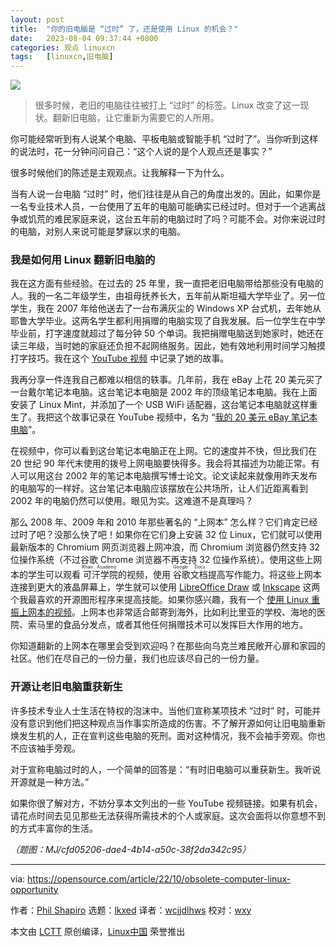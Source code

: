 ```yaml
---
layout: post
title:	"你的旧电脑是 “过时” 了，还是使用 Linux 的机会？"
date:	2023-08-04 09:37:44 +0800 
categories:	观点 linuxcn 
tags:	[linuxcn,旧电脑]
---
```



![](/Asserts/Images//attachment/album/202308/04/093718ftdhh22hn00y9411.jpg)



> 
> 很多时候，老旧的电脑往往被打上 “过时” 的标签。Linux 改变了这一现状。翻新旧电脑，让它重新为需要它的人所用。
> 
> 
> 


你可能经常听到有人说某个电脑、平板电脑或智能手机 “过时了”。当你听到这样的说法时，花一分钟问问自己：“这个人说的是个人观点还是事实？”


很多时候他们的陈述是主观观点。让我解释一下为什么。


当有人说一台电脑 “过时” 时，他们往往是从自己的角度出发的。因此，如果你是一名专业技术人员，一台使用了五年的电脑可能确实已经过时。但对于一个逃离战争或饥荒的难民家庭来说，这台五年前的电脑过时了吗？可能不会。对你来说过时的电脑，对别人来说可能是梦寐以求的电脑。


### 我是如何用 Linux 翻新旧电脑的


我在这方面有些经验。在过去的 25 年里，我一直把老旧电脑带给那些没有电脑的人。我的一名二年级学生，由祖母抚养长大，五年前从斯坦福大学毕业了。另一位学生，我在 2007 年给他送去了一台布满灰尘的 Windows XP 台式机，去年她从耶鲁大学毕业。这两名学生都利用捐赠的电脑实现了自我发展。后一位学生在中学毕业前，打字速度就超过了每分钟 50 个单词。我把捐赠电脑送到她家时，她还在读三年级，当时她的家庭还负担不起网络服务。因此，她有效地利用时间学习触摸打字技巧。我在这个 [YouTube 视频](https://www.youtube.com/watch?v=Ao_vOijz14U) 中记录了她的故事。


我再分享一件连我自己都难以相信的轶事。几年前，我在 eBay 上花 20 美元买了一台戴尔笔记本电脑。这台笔记本电脑是 2002 年的顶级笔记本电脑。我在上面安装了 Linux Mint，并添加了一个 USB WiFi 适配器，这台笔记本电脑就这样重生了。我把这个故事记录在 YouTube 视频中，名为 “[我的 20 美元 eBay 笔记本电脑](https://www.youtube.com/watch?v=UZiN6nm-PUU)”。


在视频中，你可以看到这台笔记本电脑正在上网。它的速度并不快，但比我们在 20 世纪 90 年代末使用的拨号上网电脑要快得多。我会将其描述为功能正常。有人可以用这台 2002 年的笔记本电脑撰写博士论文。论文读起来就像用昨天发布的电脑写的一样好。这台笔记本电脑应该摆放在公共场所，让人们近距离看到 2002 年的电脑仍然可以使用。眼见为实。这难道不是真理吗？


那么 2008 年、2009 年和 2010 年那些著名的 “上网本” 怎么样？它们肯定已经过时了吧？没那么快了吧！如果你在它们身上安装 32 位 Linux，它们就可以使用最新版本的 Chromium 网页浏览器上网冲浪，而 Chromium 浏览器仍然支持 32 位操作系统（不过谷歌 Chrome 浏览器不再支持 32 位操作系统）。使用这些上网本的学生可以观看<ruby> 可汗学院 <rt>  Khan Academy </rt></ruby>的视频，使用<ruby> 谷歌文档 <rt>  Google Docs </rt></ruby>提高写作能力。将这些上网本连接到更大的液晶屏幕上，学生就可以使用 [LibreOffice Draw](https://opensource.com/tags/libreoffice) 或 [Inkscape](https://opensource.com/downloads/inkscape-cheat-sheet) 这两个我最喜欢的开源图形程序来提高技能。如果你感兴趣，我有一个 [使用 Linux 重振上网本的视频](https://www.youtube.com/watch?v=GBYEclpvyGQ)。上网本也非常适合邮寄到海外，比如利比里亚的学校、海地的医院、索马里的食品分发点，或者其他任何捐赠技术可以发挥巨大作用的地方。


你知道翻新的上网本在哪里会受到欢迎吗？在那些向乌克兰难民敞开心扉和家园的社区。他们在尽自己的一份力量，我们也应该尽自己的一份力量。


### 开源让老旧电脑重获新生


许多技术专业人士生活在特权的泡沫中。当他们宣称某项技术 “过时” 时，可能并没有意识到他们把这种观点当作事实所造成的伤害。不了解开源如何让旧电脑重新焕发生机的人，正在宣判这些电脑的死刑。面对这种情况，我不会袖手旁观。你也不应该袖手旁观。


对于宣称电脑过时的人，一个简单的回答是：“有时旧电脑可以重获新生。我听说开源就是一种方法。”


如果你很了解对方，不妨分享本文列出的一些 YouTube 视频链接。如果有机会，请花点时间去见见那些无法获得所需技术的个人或家庭。这次会面将以你意想不到的方式丰富你的生活。


*（题图：MJ/cfd05206-dae4-4b14-a50c-38f2da342c95）*




---


via: <https://opensource.com/article/22/10/obsolete-computer-linux-opportunity>


作者：[Phil Shapiro](https://opensource.com/users/pshapiro) 选题：[lkxed](https://github.com/lkxed) 译者：[wcjjdlhws](https://github.com/wcjjdlhws) 校对：[wxy](https://github.com/wxy)


本文由 [LCTT](https://github.com/LCTT/TranslateProject) 原创编译，[Linux中国](https://linux.cn/) 荣誉推出
